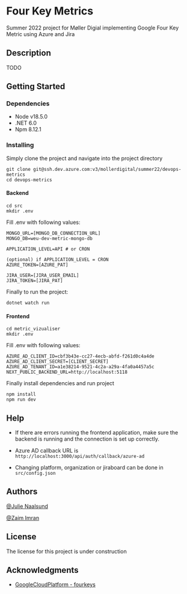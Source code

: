 # Four Key Metrics

Summer 2022 project for Møller Digial implementing Google Four Key Metric using Azure and Jira

## Description

TODO

## Getting Started

### Dependencies

* Node v18.5.0
* .NET 6.0
* Npm 8.12.1

### Installing
Simply clone the project and navigate into the project directory
```
git clone git@ssh.dev.azure.com:v3/mollerdigital/summer22/devops-metrics
cd devops-metrics
```
#### Backend

```
cd src
mkdir .env
```

Fill .env with following values:
```
MONGO_URL=[MONGO_DB_CONNECTION_URL]
MONGO_DB=weu-dev-metric-mongo-db

APPLICATION_LEVEL=API # or CRON

(optional) if APPLICATION_LEVEL = CRON
AZURE_TOKEN=[AZURE_PAT]

JIRA_USER=[JIRA_USER_EMAIL]
JIRA_TOKEN=[JIRA_PAT]
```

Finally to run the project:
```
dotnet watch run
```

#### Frontend
```
cd metric_vizualiser
mkdir .env
```

Fill .env with following values:
```
AZURE_AD_CLIENT_ID=cbf3b43e-cc27-4ecb-abfd-f261d0c4a4de
AZURE_AD_CLIENT_SECRET=[CLIENT_SECRET]
AZURE_AD_TENANT_ID=a1e38214-9521-4c2a-a29a-4fa0a4457a5c
NEXT_PUBLIC_BACKEND_URL=http://localhost:5118
```

Finally install dependencies and run project
```
npm install
npm run dev
```

## Help

* If there are errors running the frontend application, make sure the backend is running and the connection is set up correctly.

* Azure AD callback URL is `http://localhost:3000/api/auth/callback/azure-ad`

* Changing platform, organization or jiraboard can be done in `src/config.json`
## Authors

[@Julie Naalsund](https://github.com/julienaalsund)

[@Zaim Imran](https://github.com/Zenjjim)

## License

The license for this project is under construction
<!-- This project is licensed under the [NAME HERE] License - see the LICENSE.md file for details -->

## Acknowledgments

* [GoogleCloudPlatform - fourkeys](https://github.com/GoogleCloudPlatform/fourkeys)